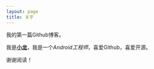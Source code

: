 ```yaml
---
layout: page
title: 关于
---
```


我的第一篇Github博客。

我是[**小龙**](http://github.com/txlong)，我是一个*Android工程师*，喜爱Github，喜爱开源。

谢谢阅读！